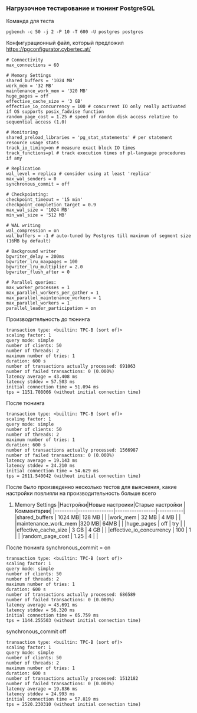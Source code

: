 ### Нагрузочное тестирование и тюнинг PostgreSQL
Команда для теста
```
pgbench -c 50 -j 2 -P 10 -T 600 -U postgres postgres
```
Конфигурационный файл, который предложил https://pgconfigurator.cybertec.at/
```
# Connectivity
max_connections = 60

# Memory Settings
shared_buffers = '1024 MB'
work_mem = '32 MB'
maintenance_work_mem = '320 MB'
huge_pages = off
effective_cache_size = '3 GB'
effective_io_concurrency = 100 # concurrent IO only really activated if OS supports posix_fadvise function
random_page_cost = 1.25 # speed of random disk access relative to sequential access (1.0)

# Monitoring
shared_preload_libraries = 'pg_stat_statements' # per statement resource usage stats
track_io_timing=on # measure exact block IO times
track_functions=pl # track execution times of pl-language procedures if any

# Replication
wal_level = replica # consider using at least 'replica'
max_wal_senders = 0
synchronous_commit = off

# Checkpointing:
checkpoint_timeout = '15 min'
checkpoint_completion_target = 0.9
max_wal_size = '1024 MB'
min_wal_size = '512 MB'

# WAL writing
wal_compression = on
wal_buffers = -1 # auto-tuned by Postgres till maximum of segment size (16MB by default)

# Background writer
bgwriter_delay = 200ms
bgwriter_lru_maxpages = 100
bgwriter_lru_multiplier = 2.0
bgwriter_flush_after = 0

# Parallel queries:
max_worker_processes = 1
max_parallel_workers_per_gather = 1
max_parallel_maintenance_workers = 1
max_parallel_workers = 1
parallel_leader_participation = on
```
Производительность до тюнинга
```
transaction type: <builtin: TPC-B (sort of)>
scaling factor: 1
query mode: simple
number of clients: 50
number of threads: 2
maximum number of tries: 1
duration: 600 s
number of transactions actually processed: 691063
number of failed transactions: 0 (0.000%)
latency average = 43.408 ms
latency stddev = 57.503 ms
initial connection time = 51.094 ms
tps = 1151.708066 (without initial connection time)
```
После тюнинга
```
transaction type: <builtin: TPC-B (sort of)>
scaling factor: 1
query mode: simple
number of clients: 50
number of threads: 2
maximum number of tries: 1
duration: 600 s
number of transactions actually processed: 1566987
number of failed transactions: 0 (0.000%)
latency average = 19.143 ms
latency stddev = 24.210 ms
initial connection time = 54.629 ms
tps = 2611.540042 (without initial connection time)
```
После было произведенно несколько тестов для выяснения, какие настройки повлияли на производительность больше всего
1) Memory Settings
|Настройки|Новые настроики|Старые настройки |Комментарии|
|---------|---------------|-----------------|-----------|
|shared_buffers | 1024 MB| 128 MB | |
|work_mem | 32 MB | 4 MB | |
|maintenance_work_mem |320 MB| 64MB | |
|huge_pages | off | try | |
|effective_cache_size | 3 GB | 4 GB | |
|effective_io_concurrency | 100 | 1 | |
|random_page_cost | 1.25 | 4 | |

После тюнинга synchronous_commit = on
```
transaction type: <builtin: TPC-B (sort of)>
scaling factor: 1
query mode: simple
number of clients: 50
number of threads: 2
maximum number of tries: 1
duration: 600 s
number of transactions actually processed: 686589
number of failed transactions: 0 (0.000%)
latency average = 43.691 ms
latency stddev = 56.320 ms
initial connection time = 65.759 ms
tps = 1144.255503 (without initial connection time)
```
synchronous_commit off
```
transaction type: <builtin: TPC-B (sort of)>
scaling factor: 1
query mode: simple
number of clients: 50
number of threads: 2
maximum number of tries: 1
duration: 600 s
number of transactions actually processed: 1512182
number of failed transactions: 0 (0.000%)
latency average = 19.836 ms
latency stddev = 24.993 ms
initial connection time = 57.819 ms
tps = 2520.230310 (without initial connection time)
```


